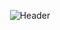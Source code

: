 <p align="center" width="100%">
    <img src="https://github.com/fromjyce/fromjyce/assets/128211962/044b35f2-4a67-4051-aea6-0712541e6cef" alt="Header">
</p>
